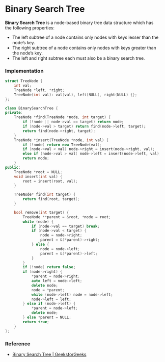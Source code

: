 # Binary Search Tree

**Binary Search Tree** is a node-based binary tree data structure which has the following properties:

* The left subtree of a node contains only nodes with keys lesser than the node’s key.
* The right subtree of a node contains only nodes with keys greater than the node’s key.
* The left and right subtree each must also be a binary search tree.

### Implementation

```cpp
struct TreeNode {
    int val;
    TreeNode *left, *right;
    TreeNode(int val): val(val), left(NULL), right(NULL) {};
};

class BinarySearchTree {
private:
    TreeNode *find(TreeNode *node, int target) {
        if (!node || node->val == target) return node;
        if (node->val > target) return find(node->left, target);
        return find(node->right, target);
    }
    TreeNode *insert(TreeNode *node, int val) {
        if (!node) return new TreeNode(val);
        if (node->val < val) node->right = insert(node->right, val);
        else if (node->val > val) node->left = insert(node->left, val);
        return node;
    }
public:
    TreeNode *root = NULL;
    void insert(int val) {
        root = insert(root, val);
    }

    TreeNode* find(int target) {
        return find(root, target);
    }

    bool remove(int target) {
        TreeNode **parent = &root, *node = root;
        while (node) {
            if (node->val == target) break;
            if (node->val < target) {
                node = node->right;
                parent = &(*parent)->right;
            } else {
                node = node->left;
                parent = &(*parent)->left;
            }
        }
        if (!node) return false;
        if (node->right) {
            *parent = node->right;
            auto left = node->left;
            delete node;
            node = *parent;
            while (node->left) node = node->left;
            node->left = left;
        } else if (node->left) {
            *parent = node->left;
            delete node;
        } else *parent = NULL;
        return true;
    }
};
```

### Reference

* [Binary Search Tree \| GeeksforGeeks](https://www.geeksforgeeks.org/binary-search-tree-data-structure/)

